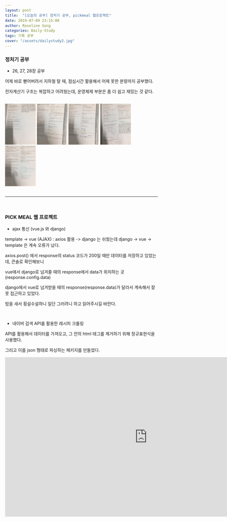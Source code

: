 ```yaml
---
layout: post
title:  "[오늘의 공부] 정처기 공부, pickmeal 웹프로젝트"
date: 2019-07-09 23:15:00
author: Roseline Song
categories: Daily-Study
tags: 기록 공부
cover: "/assets/dailystudy2.jpg"
---
```


### 정처기 공부

- 26, 27, 28장 공부

어제 바로 뻗어버려서 지하철 탈 때, 점심시간 활용해서 어제 못한 분량까지 공부했다. 

전자계산기 구조는 복잡하고 어려웠는데, 운영체제 부분은 좀 더 쉽고 재밌는 것 같다.

<br>

<img style="width:20%; display:inline;" src="/assets/images/exam_prepare/190708_02.jpg">
<img style="width:20%; display:inline;" src="/assets/images/exam_prepare/190708_03.jpg">
<img style="width:20%; display:inline;" src="/assets/images/exam_prepare/190708_04.jpg">
<img style="width:20%; display:inline;" src="/assets/images/exam_prepare/190708_05.jpg">
<img style="width:20%; display:inline;" src="/assets/images/exam_prepare/190708_06.jpg">

<br>
<br>

<hr>

<br>

###   PICK MEAL 웹 프로젝트

- ajax 통신 (vue.js 와 django)

template -> vue (AJAX) : axios 활용 -> django 는 쉬웠는데 django -> vue -> template 은 계속 오류가 났다.

axios.post() 에서 response의 status 코드가 200일 때만 데이터를 저장하고 있었는데, 콘솔로 확인해보니 

vue에서 django로 넘겨줄 때의 response에서 data가 위치하는 곳(response.config.data)

django에서 vue로 넘겨받을 때의 response(response.data)가 달라서 계속해서 잘못 접근하고 있었다.

밤을 새서 횡설수설하니 일단 그러려니 하고 읽어주시길 바란다.

<br>

- 네이버 검색 API를 활용한 레시피 크롤링 

API를 활용해서 데이터를 가져오고, 그 안의 html 태그를 제거하기 위해 정규표현식을 사용했다.

그리고 이를 json 형태로 파싱하는 패키지를 만들었다. 

<iframe width="936" height="526" src="https://serviceapi.nmv.naver.com/flash/convertIframeTag.nhn?vid=7F18DA6FBE5464FEB3F48BCD56F24A4E0B38&outKey=V1278b203302c1e50f3e61b6811099841c5e071e61052a885e50e1b6811099841c5e0" frameborder="no" scrolling="no" title="NaverVideo" allow="autoplay; gyroscope; accelerometer; encrypted-media" allowfullscreen></iframe>

<br>
<br>
